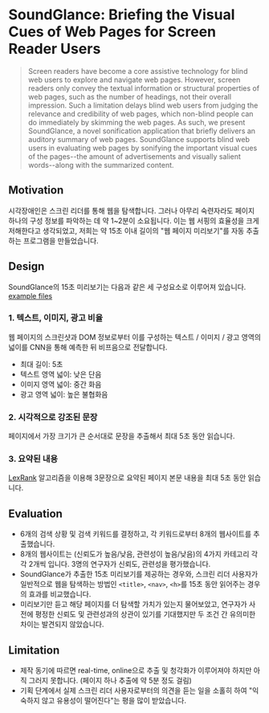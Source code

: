 # SoundGlance: Briefing the Visual Cues of Web Pages for Screen Reader Users

> Screen readers have become a core assistive technology for blind web users to explore and navigate web pages. However, screen readers only convey the textual information or structural properties of web pages, such as the number of headings, not their overall impression. Such a limitation delays blind web users from judging the relevance and credibility of web pages, which non-blind people can do immediately by skimming the web pages. As such, we present SoundGlance, a novel sonification application that briefly delivers an auditory summary of web pages. SoundGlance supports blind web users in evaluating web pages by sonifying the important visual cues of the pages--the amount of advertisements and visually salient words--along with the summarized content.

## Motivation

시각장애인은 스크린 리더를 통해 웹을 탐색합니다. 그러나 아무리 숙련자라도 페이지 하나의 구성 정보를 파악하는 데 약 1~2분이 소요됩니다.
이는 웹 서핑의 효율성을 크게 저해한다고 생각되었고, 저희는 약 15초 이내 길이의 "웹 페이지 미리보기"를 자동 추출하는 프로그램을 만들었습니다.

## Design

SoundGlance의 15초 미리보기는 다음과 같은 세 구성요소로 이루어져 있습니다.
[example files](https://github.com/SoundGlance/SoundGlance.github.io/tree/master/audio)

### 1. 텍스트, 이미지, 광고 비율

웹 페이지의 스크린샷과 DOM 정보로부터 이를 구성하는 텍스트 / 이미지 / 광고 영역의 넓이를 CNN을 통해 예측한 뒤 비프음으로 전달합니다.

* 최대 길이:  5초
* 텍스트 영역 넓이: 낮은 단음
* 이미지 영역 넓이: 중간 화음
* 광고 영역 넓이: 높은 불협화음

### 2. 시각적으로 강조된 문장

페이지에서 가장 크기가 큰 순서대로 문장을 추출해서 최대 5초 동안 읽습니다.

### 3. 요약된 내용

[LexRank](https://github.com/theeluwin/lexrankr) 알고리즘을 이용해 3문장으로 요약된 페이지 본문 내용을 최대 5초 동안 읽습니다.


## Evaluation

* 6개의 검색 상황 및 검색 키워드를 결정하고, 각 키워드로부터 8개의 웹사이트를 추출했습니다.
* 8개의 웹사이트는 (신뢰도가 높음/낮음, 관련성이 높음/낮음)의 4가지 카테고리 각각 2개씩 입니다. 3명의 연구자가 신뢰도, 관련성을 평가했습니다.
* SoundGlance가 추출한 15초 미리보기를 제공하는 경우와, 스크린 리더 사용자가 일반적으로 웹을 탐색하는 방법인 `<title>`, `<nav>`, `<h>`를 15초 동안 읽어주는 경우의 효과를 비교했습니다.
* 미리보기만 듣고 해당 페이지를 더 탐색할 가치가 있는지 물어보았고, 연구자가 사전에 평정한 신뢰도 및 관련성과의 상관이 있기를 기대했지만 두 조건 간 유의미한 차이는 발견되지 않았습니다.

## Limitation

* 제작 동기에 따르면 real-time, online으로 추출 및 청각화가 이루어져야 하지만 아직 그러지 못합니다. (페이지 하나 추출에 약 5분 정도 걸림)
* 기획 단계에서 실제 스크린 리더 사용자로부터의 의견을 듣는 일을 소홀히 하여 "익숙하지 않고 유용성이 떨어진다"는 평을 많이 받았습니다.
